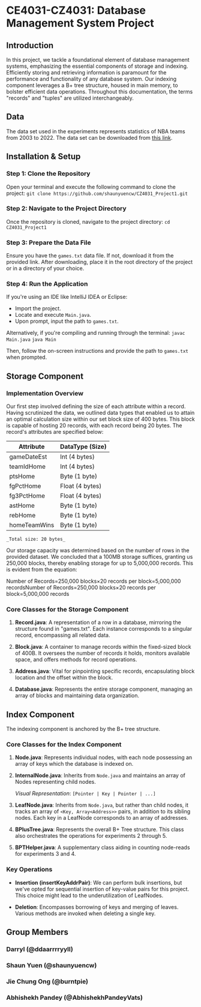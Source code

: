 
# CE4031-CZ4031: Database Management System Project

## Introduction

In this project, we tackle a foundational element of database management systems, emphasizing the essential components of storage and indexing. Efficiently storing and retrieving information is paramount for the performance and functionality of any database system. Our indexing component leverages a B+ tree structure, housed in main memory, to bolster efficient data operations. Throughout this documentation, the terms "records" and "tuples" are utilized interchangeably.

## Data

The data set used in the experiments represents statistics of NBA teams from 2003 to 2022. The data set can be downloaded from [this link](https://www.dropbox.com/scl/fi/s4wgb8uspaq1bog6tbyby/games.txt?rlkey=gmc0i28bs53mmxovcewpc4mlx&dl=0).

## Installation & Setup

### Step 1: Clone the Repository
Open your terminal and execute the following command to clone the project:
`git clone https://github.com/shaunyuencw/CZ4031_Project1.git` 

### Step 2: Navigate to the Project Directory

Once the repository is cloned, navigate to the project directory:
`cd CZ4031_Project1` 

### Step 3: Prepare the Data File

Ensure you have the `games.txt` data file. If not, download it from the provided link. After downloading, place it in the root directory of the project or in a directory of your choice.

### Step 4: Run the Application

If you're using an IDE like IntelliJ IDEA or Eclipse:

-   Import the project.
-   Locate and execute `Main.java`.
-   Upon prompt, input the path to `games.txt`.

Alternatively, if you're compiling and running through the terminal:
`javac Main.java`
`java Main` 

Then, follow the on-screen instructions and provide the path to `games.txt` when prompted.

## Storage Component

### Implementation Overview

Our first step involved defining the size of each attribute within a record. Having scrutinized the data, we outlined data types that enabled us to attain an optimal calculation size within our set block size of 400 bytes. This block is capable of hosting 20 records, with each record being 20 bytes. The record's attributes are specified below:

| Attribute     | DataType (Size) |
|---------------|-----------------|
| gameDateEst   | Int (4 bytes)   |
| teamIdHome    | Int (4 bytes)   |
| ptsHome       | Byte (1 byte)   |
| fgPctHome     | Float (4 bytes) |
| fg3PctHome    | Float (4 bytes) |
| astHome       | Byte (1 byte)   |
| rebHome       | Byte (1 byte)   |
| homeTeamWins  | Byte (1 byte)   |
	_Total size: 20 bytes_

Our storage capacity was determined based on the number of rows in the provided dataset. We concluded that a 100MB storage suffices, granting us 250,000 blocks, thereby enabling storage for up to 5,000,000 records. This is evident from the equation:

Number of Records=250,000 blocks×20 records per block=5,000,000 recordsNumber of Records=250,000 blocks×20 records per block=5,000,000 records

### Core Classes for the Storage Component

1.  **Record.java**: A representation of a row in a database, mirroring the structure found in "games.txt". Each instance corresponds to a singular record, encompassing all related data.
    
2.  **Block.java**: A container to manage records within the fixed-sized block of 400B. It oversees the number of records it holds, monitors available space, and offers methods for record operations.
    
3.  **Address.java**: Vital for pinpointing specific records, encapsulating block location and the offset within the block.
    
4.  **Database.java**: Represents the entire storage component, managing an array of blocks and maintaining data organization.
    

## Index Component

The indexing component is anchored by the B+ tree structure.

### Core Classes for the Index Component

1.  **Node.java**: Represents individual nodes, with each node possessing an array of keys which the database is indexed on.
    
2.  **InternalNode.java**: Inherits from `Node.java` and maintains an array of Nodes representing child nodes.
    
    _Visual Representation_: `[Pointer | Key | Pointer | ...]`
    
3.  **LeafNode.java**: Inherits from `Node.java`, but rather than child nodes, it tracks an array of `<Key, Array<Address>>` pairs, in addition to its sibling nodes. Each key in a LeafNode corresponds to an array of addresses.
    
4.  **BPlusTree.java**: Represents the overall B+ Tree structure. This class also orchestrates the operations for experiments 2 through 5.
    
5.  **BPTHelper.java**: A supplementary class aiding in counting node-reads for experiments 3 and 4.
    

### Key Operations

-   **Insertion (insertKeyAddrPair)**: We can perform bulk insertions, but we've opted for sequential insertion of key-value pairs for this project. This choice might lead to the underutilization of LeafNodes.
    
-   **Deletion**: Encompasses borrowing of keys and merging of leaves. Various methods are invoked when deleting a single key.

## Group Members

### Darryl (@ddaarrrryyll)
### Shaun Yuen (@shaunyuencw)
### Jie Chung Ong (@burntpie)
### Abhishekh Pandey (@AbhishekhPandeyVats)
